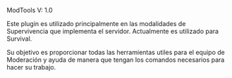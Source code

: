 ModTools V: 1.0

Este plugin es utilizado principalmente en las modalidades de Supervivencia que implementa
el servidor. Actualmente es utilizado para Survival.

Su objetivo es proporcionar todas las herramientas utiles para el equipo de Moderación y ayuda
de manera que tengan los comandos necesarios para hacer su trabajo.